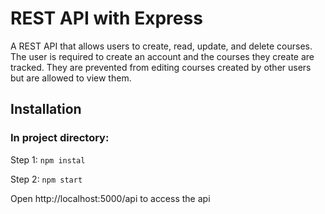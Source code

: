 # REST API with Express

A REST API that allows users to create, read, update, and delete courses. The user is required to create an account and the courses they create are tracked. They are prevented from editing courses created by other users but are allowed to view them.


## Installation

### In project directory: 

Step 1: `npm instal`

Step 2: `npm start`

Open http://localhost:5000/api to access the api
